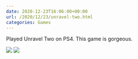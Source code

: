 ```yaml
---
date: 2020-12-23T16:06:00+00:00
url: /2020/12/23/unravel-two.html
categories: Games
---
```

Played Unravel Two on PS4. This game is gorgeous. 

<div class='photogrid'>
<img src='https://rknightuk.s3.us-east-1.amazonaws.com/almanac/unravel-two-1.jpg'>
<img src='https://rknightuk.s3.us-east-1.amazonaws.com/almanac/unravel-two-2.jpg'>
</div>
